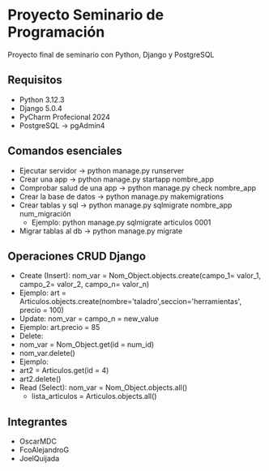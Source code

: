 # Proyecto Seminario de Programación
Proyecto final de seminario con Python, Django y PostgreSQL

## Requisitos
* Python 3.12.3
* Django 5.0.4
* PyCharm Profecional 2024
* PostgreSQL -> pgAdmin4

## Comandos esenciales
* Ejecutar servidor -> python manage.py runserver
* Crear una app -> python manage.py startapp nombre_app
* Comprobar salud de una app -> python manage.py check nombre_app
* Crear la base de datos -> python manage.py makemigrations
* Crear tablas y sql -> python manage.py sqlmigrate nombre_app num_migración
  * Ejemplo: python manage.py sqlmigrate articulos 0001
* Migrar tablas al db -> python manage.py migrate

## Operaciones CRUD Django
* Create (Insert): nom_var = Nom_Object.objects.create(campo_1= valor_1, campo_2= valor_2, campo_n= valor_n)
 * Ejemplo: art = Articulos.objects.create(nombre='taladro',seccion='herramientas', precio = 100)
* Update: nom_var = campo_n = new_value
 * Ejemplo: art.precio = 85
* Delete:
 * nom_var = Nom_Object.get(id = num_id)
 * nom_var.delete()
 * Ejemplo:
 * art2 = Articulos.get(id = 4)
 * art2.delete() 
* Read (Select): nom_var = Nom_Object.objects.all()
  * lista_articulos = Articulos.objects.all()

## Integrantes
* OscarMDC
* FcoAlejandroG
* JoelQuijada
